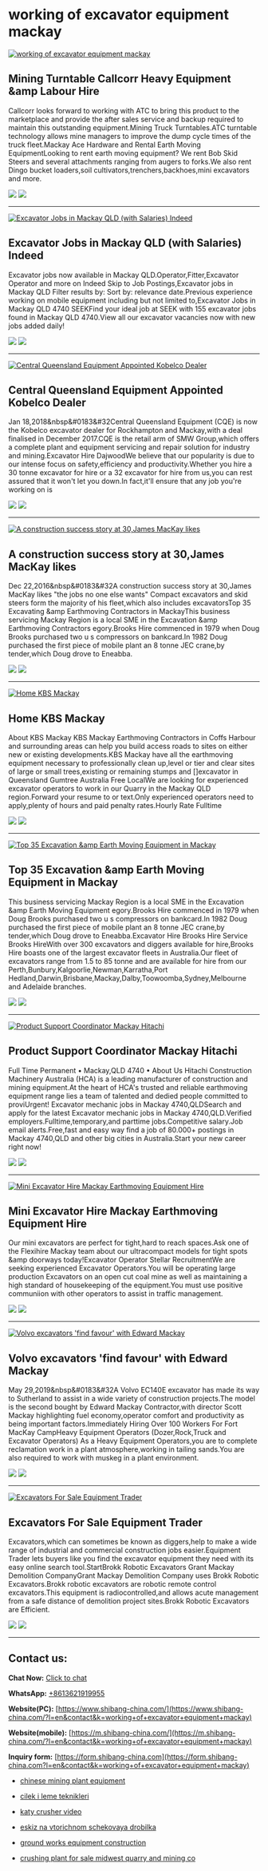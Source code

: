 # working of excavator equipment mackay

<a href="https://swt.shibang-china.com/?l=en&img&k=working+of+excavator+equipment+mackay" target="_blank">![working of excavator equipment mackay](http://static.shibang-china.com/all-800x300/1099.jpg)</a>

## Mining Turntable Callcorr Heavy Equipment &amp Labour Hire
Callcorr looks forward to working with ATC to bring this product to the marketplace and provide the after sales service and backup required to maintain this outstanding equipment.Mining Truck Turntables.ATC turntable technology allows mine managers to improve the dump cycle times of the truck fleet.Mackay Ace Hardware and Rental Earth Moving EquipmentLooking to rent earth moving equipment? We rent Bob Skid Steers and several attachments ranging from augers to forks.We also rent Dingo bucket loaders,soil cultivators,trenchers,backhoes,mini excavators and more.


<a href="https://whatsapp.shibangsoft.com/WhatsApp.php" target="_blank" title="WhatsApp">![](http://static.shibang-china.com/icon/whatsapp.png)</a> <a href="https://swt.shibang-china.com/?l=en&icon&k=working+of+excavator+equipment+mackay" target="_blank">![](http://static.shibang-china.com/icon/chat-en.png)</a>

---

<a href="https://swt.shibang-china.com/?l=en&img&k=working+of+excavator+equipment+mackay" target="_blank">![Excavator Jobs in Mackay QLD (with Salaries) Indeed](http://static.shibang-china.com/all-800x300/1297.jpg)</a>

## Excavator Jobs in Mackay QLD (with Salaries) Indeed
Excavator jobs now available in Mackay QLD.Operator,Fitter,Excavator Operator and more on Indeed Skip to Job Postings,Excavator jobs in Mackay QLD Filter results by: Sort by: relevance date.Previous experience working on mobile equipment including but not limited to,Excavator Jobs in Mackay QLD 4740 SEEKFind your ideal job at SEEK with 155 excavator jobs found in Mackay QLD 4740.View all our excavator vacancies now with new jobs added daily!


<a href="https://whatsapp.shibangsoft.com/WhatsApp.php" target="_blank" title="WhatsApp">![](http://static.shibang-china.com/icon/whatsapp.png)</a> <a href="https://swt.shibang-china.com/?l=en&icon&k=working+of+excavator+equipment+mackay" target="_blank">![](http://static.shibang-china.com/icon/chat-en.png)</a>

---

<a href="https://swt.shibang-china.com/?l=en&img&k=working+of+excavator+equipment+mackay" target="_blank">![Central Queensland Equipment Appointed Kobelco Dealer](http://static.shibang-china.com/all-800x300/925.jpg)</a>

## Central Queensland Equipment Appointed Kobelco Dealer
Jan 18,2018&nbsp&#0183&#32Central Queensland Equipment (CQE) is now the Kobelco excavator dealer for Rockhampton and Mackay,with a deal finalised in December 2017.CQE is the retail arm of SMW Group,which offers a complete plant and equipment servicing and repair solution for industry and mining.Excavator Hire DajwoodWe believe that our popularity is due to our intense focus on safety,efficiency and productivity.Whether you hire a 30 tonne excavator for hire or a 32 excavator for hire from us,you can rest assured that it won't let you down.In fact,it'll ensure that any job you're working on is


<a href="https://whatsapp.shibangsoft.com/WhatsApp.php" target="_blank" title="WhatsApp">![](http://static.shibang-china.com/icon/whatsapp.png)</a> <a href="https://swt.shibang-china.com/?l=en&icon&k=working+of+excavator+equipment+mackay" target="_blank">![](http://static.shibang-china.com/icon/chat-en.png)</a>

---

<a href="https://swt.shibang-china.com/?l=en&img&k=working+of+excavator+equipment+mackay" target="_blank">![A construction success story at 30,James MacKay likes](http://static.shibang-china.com/all-800x300/1471.jpg)</a>

## A construction success story at 30,James MacKay likes
Dec 22,2016&nbsp&#0183&#32A construction success story at 30,James MacKay likes "the jobs no one else wants" Compact excavators and skid steers form the majority of his fleet,which also includes excavatorsTop 35 Excavating &amp Earthmoving Contractors in MackayThis business servicing Mackay Region is a local SME in the Excavation &amp Earthmoving Contractors egory.Brooks Hire commenced in 1979 when Doug Brooks purchased two u s compressors on bankcard.In 1982 Doug purchased the first piece of mobile plant an 8 tonne JEC crane,by tender,which Doug drove to Eneabba.


<a href="https://whatsapp.shibangsoft.com/WhatsApp.php" target="_blank" title="WhatsApp">![](http://static.shibang-china.com/icon/whatsapp.png)</a> <a href="https://swt.shibang-china.com/?l=en&icon&k=working+of+excavator+equipment+mackay" target="_blank">![](http://static.shibang-china.com/icon/chat-en.png)</a>

---

<a href="https://swt.shibang-china.com/?l=en&img&k=working+of+excavator+equipment+mackay" target="_blank">![Home KBS Mackay](http://static.shibang-china.com/all-800x300/962.jpg)</a>

## Home KBS Mackay
About KBS Mackay KBS Mackay Earthmoving Contractors in Coffs Harbour and surrounding areas can help you build access roads to sites on either new or existing developments.KBS Mackay have all the earthmoving equipment necessary to professionally clean up,level or tier and clear sites of large or small trees,existing or remaining stumps and []excavator in Queensland Gumtree Australia Free LocalWe are looking for experienced excavator operators to work in our Quarry in the Mackay QLD region.Forward your resume to or text.Only experienced operators need to apply,plenty of hours and paid penalty rates.Hourly Rate Fulltime


<a href="https://whatsapp.shibangsoft.com/WhatsApp.php" target="_blank" title="WhatsApp">![](http://static.shibang-china.com/icon/whatsapp.png)</a> <a href="https://swt.shibang-china.com/?l=en&icon&k=working+of+excavator+equipment+mackay" target="_blank">![](http://static.shibang-china.com/icon/chat-en.png)</a>

---

<a href="https://swt.shibang-china.com/?l=en&img&k=working+of+excavator+equipment+mackay" target="_blank">![Top 35 Excavation &amp Earth Moving Equipment in Mackay](http://static.shibang-china.com/all-800x300/1074.jpg)</a>

## Top 35 Excavation &amp Earth Moving Equipment in Mackay
This business servicing Mackay Region is a local SME in the Excavation &amp Earth Moving Equipment egory.Brooks Hire commenced in 1979 when Doug Brooks purchased two u s compressors on bankcard.In 1982 Doug purchased the first piece of mobile plant an 8 tonne JEC crane,by tender,which Doug drove to Eneabba.Excavator Hire Brooks Hire Service Brooks HireWith over 300 excavators and diggers available for hire,Brooks Hire boasts one of the largest excavator fleets in Australia.Our fleet of excavators range from 1.5 to 85 tonne and are available for hire from our Perth,Bunbury,Kalgoorlie,Newman,Karratha,Port Hedland,Darwin,Brisbane,Mackay,Dalby,Toowoomba,Sydney,Melbourne and Adelaide branches.


<a href="https://whatsapp.shibangsoft.com/WhatsApp.php" target="_blank" title="WhatsApp">![](http://static.shibang-china.com/icon/whatsapp.png)</a> <a href="https://swt.shibang-china.com/?l=en&icon&k=working+of+excavator+equipment+mackay" target="_blank">![](http://static.shibang-china.com/icon/chat-en.png)</a>

---

<a href="https://swt.shibang-china.com/?l=en&img&k=working+of+excavator+equipment+mackay" target="_blank">![Product Support Coordinator Mackay Hitachi](http://static.shibang-china.com/all-800x300/133.jpg)</a>

## Product Support Coordinator Mackay Hitachi
Full Time Permanent • Mackay,QLD 4740 • About Us Hitachi Construction Machinery Australia (HCA) is a leading manufacturer of construction and mining equipment.At the heart of HCA's trusted and reliable earthmoving equipment range lies a team of talented and dedied people committed to proviUrgent! Excavator mechanic jobs in Mackay 4740,QLDSearch and apply for the latest Excavator mechanic jobs in Mackay 4740,QLD.Verified employers.Fulltime,temporary,and parttime jobs.Competitive salary.Job email alerts.Free,fast and easy way find a job of 80.000+ postings in Mackay 4740,QLD and other big cities in Australia.Start your new career right now!


<a href="https://whatsapp.shibangsoft.com/WhatsApp.php" target="_blank" title="WhatsApp">![](http://static.shibang-china.com/icon/whatsapp.png)</a> <a href="https://swt.shibang-china.com/?l=en&icon&k=working+of+excavator+equipment+mackay" target="_blank">![](http://static.shibang-china.com/icon/chat-en.png)</a>

---

<a href="https://swt.shibang-china.com/?l=en&img&k=working+of+excavator+equipment+mackay" target="_blank">![Mini Excavator Hire Mackay Earthmoving Equipment Hire](http://static.shibang-china.com/all-800x300/704.jpg)</a>

## Mini Excavator Hire Mackay Earthmoving Equipment Hire
Our mini excavators are perfect for tight,hard to reach spaces.Ask one of the Flexihire Mackay team about our ultracompact models for tight spots &amp doorways today!Excavator Operator Stellar RecruitmentWe are seeking experienced Excavator Operators.You will be operating large production Excavators on an open cut coal mine as well as maintaining a high standard of housekeeping of the equipment.You must use positive communiion with other operators to assist in traffic management.


<a href="https://whatsapp.shibangsoft.com/WhatsApp.php" target="_blank" title="WhatsApp">![](http://static.shibang-china.com/icon/whatsapp.png)</a> <a href="https://swt.shibang-china.com/?l=en&icon&k=working+of+excavator+equipment+mackay" target="_blank">![](http://static.shibang-china.com/icon/chat-en.png)</a>

---

<a href="https://swt.shibang-china.com/?l=en&img&k=working+of+excavator+equipment+mackay" target="_blank">![Volvo excavators 'find favour' with Edward Mackay](http://static.shibang-china.com/all-800x300/954.jpg)</a>

## Volvo excavators 'find favour' with Edward Mackay
May 29,2019&nbsp&#0183&#32A Volvo EC140E excavator has made its way to Sutherland to assist in a wide variety of construction projects.The model is the second bought by Edward Mackay Contractor,with director Scott Mackay highlighting fuel economy,operator comfort and productivity as being important factors.Immediately Hiring Over 100 Workers For Fort MacKay CampHeavy Equipment Operators (Dozer,Rock,Truck and Excavator Operators) As a Heavy Equipment Operators,you are to complete reclamation work in a plant atmosphere,working in tailing sands.You are also required to work with muskeg in a plant environment.


<a href="https://whatsapp.shibangsoft.com/WhatsApp.php" target="_blank" title="WhatsApp">![](http://static.shibang-china.com/icon/whatsapp.png)</a> <a href="https://swt.shibang-china.com/?l=en&icon&k=working+of+excavator+equipment+mackay" target="_blank">![](http://static.shibang-china.com/icon/chat-en.png)</a>

---

<a href="https://swt.shibang-china.com/?l=en&img&k=working+of+excavator+equipment+mackay" target="_blank">![Excavators For Sale Equipment Trader](http://static.shibang-china.com/all-800x300/811.jpg)</a>

## Excavators For Sale Equipment Trader
Excavators,which can sometimes be known as diggers,help to make a wide range of industrial and commercial construction jobs easier.Equipment Trader lets buyers like you find the excavator equipment they need with its easy online search tool.StartBrokk Robotic Excavators Grant Mackay Demolition CompanyGrant Mackay Demolition Company uses Brokk Robotic Excavators.Brokk robotic excavators are robotic remote control excavators.This equipment is radiocontrolled,and allows acute management from a safe distance of demolition project sites.Brokk Robotic Excavators are Efficient.


<a href="https://whatsapp.shibangsoft.com/WhatsApp.php" target="_blank" title="WhatsApp">![](http://static.shibang-china.com/icon/whatsapp.png)</a> <a href="https://swt.shibang-china.com/?l=en&icon&k=working+of+excavator+equipment+mackay" target="_blank">![](http://static.shibang-china.com/icon/chat-en.png)</a>

---
## Contact us:

**Chat Now:** [Click to chat](https://swt.shibang-china.com?l=en&contact&k=working+of+excavator+equipment+mackay)

**WhatsApp:**  [+8613621919955](https://whatsapp.shibangsoft.com/WhatsApp.php)

**Website(PC):** [https://www.shibang-china.com/](https://www.shibang-china.com/?l=en&contact&k=working+of+excavator+equipment+mackay)

**Website(mobile):** [https://m.shibang-china.com/](https://m.shibang-china.com/?l=en&contact&k=working+of+excavator+equipment+mackay)

**Inquiry form:** [https://form.shibang-china.com](https://form.shibang-china.com?l=en&contact&k=working+of+excavator+equipment+mackay)

* [chinese mining plant equipment](../120/chinese%20mining%20plant%20equipment.md)

* [cilek i leme teknikleri](../116/cilek%20i%20leme%20teknikleri.md)

* [katy crusher video](../114/katy%20crusher%20video.md)

* [eskiz na vtorichnom schekovaya drobilka](../116/eskiz%20na%20vtorichnom%20schekovaya%20drobilka.md)

* [ground works equipment construction](../122/ground%20works%20equipment%20construction.md)

* [crushing plant for sale midwest quarry and mining co](../122/crushing%20plant%20for%20sale%20midwest%20quarry%20and%20mining%20co.md)